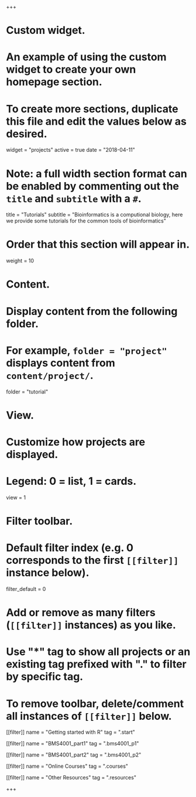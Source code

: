 +++
# Custom widget.
# An example of using the custom widget to create your own homepage section.
# To create more sections, duplicate this file and edit the values below as desired.
widget = "projects"
active = true
date = "2018-04-11"

# Note: a full width section format can be enabled by commenting out the `title` and `subtitle` with a `#`.
title = "Tutorials"
subtitle = "Bioinformatics is a computional biology, here we provide some tutorials for the common tools of bioinformatics"

# Order that this section will appear in.
weight = 10

# Content.
# Display content from the following folder.
# For example, `folder = "project"` displays content from `content/project/`.
folder = "tutorial"

# View.
# Customize how projects are displayed.
# Legend: 0 = list, 1 = cards.
view = 1

# Filter toolbar.

# Default filter index (e.g. 0 corresponds to the first `[[filter]]` instance below).
filter_default = 0

# Add or remove as many filters (`[[filter]]` instances) as you like.
# Use "*" tag to show all projects or an existing tag prefixed with "." to filter by specific tag.
# To remove toolbar, delete/comment all instances of `[[filter]]` below.

[[filter]]
  name = "Getting started with R"
  tag = ".start"
  
[[filter]]
  name = "BMS4001_part1"
  tag = ".bms4001_p1"

[[filter]]
  name = "BMS4001_part2"
  tag = ".bms4001_p2"

[[filter]]
  name = "Online Courses"
  tag = ".courses"
  
[[filter]]
  name = "Other Resources"
  tag = ".resources"

+++

